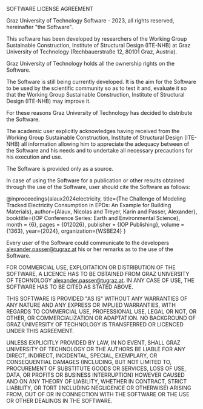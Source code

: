 SOFTWARE LICENSE AGREEMENT

Graz University of Technology Software - 2023, all rights reserved, hereinafter "the Software".

This software has been developed by researchers of the Working Group Sustainable Construction, Institute of Structural Design (ITE-NHB) at Graz University of Technology (Rechbauerstraße 12, 80101 Graz, Austria).

Graz University of Technology holds all the ownership rights on the Software.

The Software is still being currently developed. It is the aim for the Software to be used by the scientific community so as to test it and, evaluate it so that the Working Group Sustainable Construction, Institute of Structural Design (ITE-NHB) may improve it.

For these reasons Graz University of Technology has decided to distribute the Software.

The academic user explicitly acknowledges having received from the Working Group Sustainable Construction, Institute of Structural Design (ITE-NHB) all information allowing him to appreciate the adequacy between of the Software and his needs and to undertake all necessary precautions for his execution and use.

The Software is provided only as a source.

In case of using the Software for a publication or other results obtained through the use of the Software, user should cite the Software as follows:

@inproceedings{alaux2024electricity,
title={The Challenge of Modeling Tracked Electricity Consumption in EPDs: An Example for Building Materials},
author={Alaux, Nicolas and Treyer, Karin and Passer, Alexander},
booktitle={IOP Conference Series: Earth and Environmental Science},
month = {6},
pages = {012026},
publisher = {IOP Publishing},
volume = {1363},
year={2024},
organization={WSBE24}
}

Every user of the Software could communicate to the developers alexander.passer@tugraz.at his or her remarks as to the use of the Software.

FOR COMMERCIAL USE, EXPLOITATION OR DISTRIBUTION OF THE SOFTWARE, A LICENCE HAS TO BE OBTAINED FROM GRAZ UNIVERSITY OF TECHNOLOGY  alexander.passer@tugraz.at. IN ANY CASE OF USE, THE SOFTWARE HAS TO BE CITED AS STATED ABOVE.

THIS SOFTWARE IS PROVIDED "AS IS" WITHOUT ANY WARRANTIES OF ANY NATURE AND ANY EXPRESS OR IMPLIED WARRANTIES, WITH REGARDS TO COMMERCIAL USE, PROFESSIONAL USE, LEGAL OR NOT, OR OTHER, OR COMMERCIALIZATION OR ADAPTATION. NO BACKGROUND OF GRAZ UNIVERSITY OF TECHNOLOGY IS TRANSFERRED OR LICENCED UNDER THIS AGREEMENT.

UNLESS EXPLICITLY PROVIDED BY LAW, IN NO EVENT, SHALL GRAZ UNIVERSITY OF TECHNOLOGY OR THE AUTHORS BE LIABLE FOR ANY DIRECT, INDIRECT, INCIDENTAL, SPECIAL, EXEMPLARY, OR CONSEQUENTIAL DAMAGES (INCLUDING, BUT NOT LIMITED TO, PROCUREMENT OF SUBSTITUTE GOODS OR SERVICES, LOSS OF USE, DATA, OR PROFITS OR BUSINESS INTERRUPTION) HOWEVER CAUSED AND ON ANY THEORY OF LIABILITY, WHETHER IN CONTRACT, STRICT LIABILITY, OR TORT (INCLUDING NEGLIGENCE OR OTHERWISE) ARISING FROM, OUT OF OR IN CONNECTION WITH THE SOFTWARE OR THE USE OR OTHER DEALINGS IN THE SOFTWARE.

